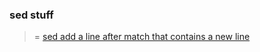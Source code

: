 ### sed stuff
>= [sed add a line after match that contains a new line](https://serverfault.com/questions/1103442/sed-add-a-line-after-match-that-contains-a-new-line)